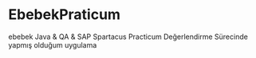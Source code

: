 # EbebekPraticum
ebebek Java &amp; QA &amp; SAP Spartacus Practicum Değerlendirme Sürecinde yapmış olduğum uygulama

